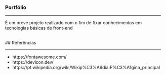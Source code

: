 ### Portfólio
<hr>
<p> É um breve projeto realizado com o fim de fixar conhecimentos em tecnologias básicas de front-end </p>
<br> 
## Referências
<hr>
<ul>
  <li>https://fontawesome.com/</li>
  <li>https://devicon.dev/</li>
  <li>https://pt.wikipedia.org/wiki/Wikip%C3%A9dia:P%C3%A1gina_principal</li>
</ul>
